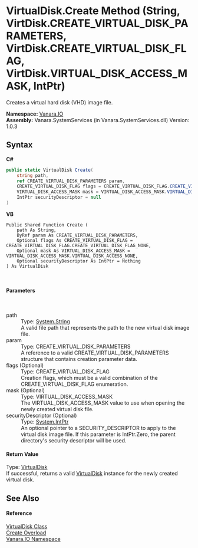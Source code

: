 # VirtualDisk.Create Method (String, VirtDisk.CREATE_VIRTUAL_DISK_PARAMETERS, VirtDisk.CREATE_VIRTUAL_DISK_FLAG, VirtDisk.VIRTUAL_DISK_ACCESS_MASK, IntPtr)
 

Creates a virtual hard disk (VHD) image file.

**Namespace:**&nbsp;<a href="d3362b0a-0ff5-4e50-dbee-d2c8d2fbae9f">Vanara.IO</a><br />**Assembly:**&nbsp;Vanara.SystemServices (in Vanara.SystemServices.dll) Version: 1.0.3

## Syntax

**C#**<br />
``` C#
public static VirtualDisk Create(
	string path,
	ref CREATE_VIRTUAL_DISK_PARAMETERS param,
	CREATE_VIRTUAL_DISK_FLAG flags = CREATE_VIRTUAL_DISK_FLAG.CREATE_VIRTUAL_DISK_FLAG_NONE,
	VIRTUAL_DISK_ACCESS_MASK mask = VIRTUAL_DISK_ACCESS_MASK.VIRTUAL_DISK_ACCESS_NONE,
	IntPtr securityDescriptor = null
)
```

**VB**<br />
``` VB
Public Shared Function Create ( 
	path As String,
	ByRef param As CREATE_VIRTUAL_DISK_PARAMETERS,
	Optional flags As CREATE_VIRTUAL_DISK_FLAG = CREATE_VIRTUAL_DISK_FLAG.CREATE_VIRTUAL_DISK_FLAG_NONE,
	Optional mask As VIRTUAL_DISK_ACCESS_MASK = VIRTUAL_DISK_ACCESS_MASK.VIRTUAL_DISK_ACCESS_NONE,
	Optional securityDescriptor As IntPtr = Nothing
) As VirtualDisk
```

<br />

#### Parameters
&nbsp;<dl><dt>path</dt><dd>Type: <a href="http://msdn2.microsoft.com/en-us/library/s1wwdcbf" target="_blank">System.String</a><br />A valid file path that represents the path to the new virtual disk image file.</dd><dt>param</dt><dd>Type: CREATE_VIRTUAL_DISK_PARAMETERS<br />A reference to a valid CREATE_VIRTUAL_DISK_PARAMETERS structure that contains creation parameter data.</dd><dt>flags (Optional)</dt><dd>Type: CREATE_VIRTUAL_DISK_FLAG<br />Creation flags, which must be a valid combination of the CREATE_VIRTUAL_DISK_FLAG enumeration.</dd><dt>mask (Optional)</dt><dd>Type: VIRTUAL_DISK_ACCESS_MASK<br />The VIRTUAL_DISK_ACCESS_MASK value to use when opening the newly created virtual disk file.</dd><dt>securityDescriptor (Optional)</dt><dd>Type: <a href="http://msdn2.microsoft.com/en-us/library/5he14kz8" target="_blank">System.IntPtr</a><br />An optional pointer to a SECURITY_DESCRIPTOR to apply to the virtual disk image file. If this parameter is IntPtr.Zero, the parent directory's security descriptor will be used.</dd></dl>

#### Return Value
Type: <a href="14596a99-aae8-0fef-6be2-950bbcd08026">VirtualDisk</a><br />If successful, returns a valid <a href="14596a99-aae8-0fef-6be2-950bbcd08026">VirtualDisk</a> instance for the newly created virtual disk.

## See Also


#### Reference
<a href="14596a99-aae8-0fef-6be2-950bbcd08026">VirtualDisk Class</a><br /><a href="e941a595-23f4-000e-b274-2b036ba47ea7">Create Overload</a><br /><a href="d3362b0a-0ff5-4e50-dbee-d2c8d2fbae9f">Vanara.IO Namespace</a><br />